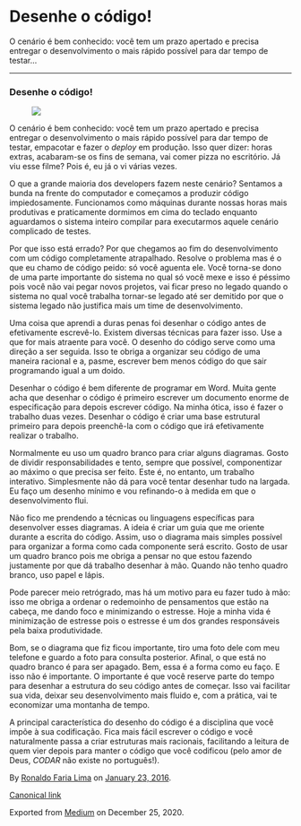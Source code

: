 Desenhe o código!
=================

O cenário é bem conhecido: você tem um prazo apertado e precisa entregar
o desenvolvimento o mais rápido possível para dar tempo de testar…

------------------------------------------------------------------------

### Desenhe o código!

<figure>
<img src="https://cdn-images-1.medium.com/max/1200/1*0vVa7MUoGwm6azYZqJgCLA.jpeg" class="graf-image" />
</figure>

O cenário é bem conhecido: você tem um prazo apertado e precisa entregar
o desenvolvimento o mais rápido possível para dar tempo de testar,
empacotar e fazer o *deploy* em produção. Isso quer dizer: horas extras,
acabaram-se os fins de semana, vai comer pizza no escritório. Já viu
esse filme? Pois é, eu já o vi várias vezes.

O que a grande maioria dos developers fazem neste cenário? Sentamos a
bunda na frente do computador e começamos a produzir código
impiedosamente. Funcionamos como máquinas durante nossas horas mais
produtivas e praticamente dormimos em cima do teclado enquanto
aguardamos o sistema inteiro compilar para executarmos aquele cenário
complicado de testes.

Por que isso está errado? Por que chegamos ao fim do desenvolvimento com
um código completamente atrapalhado. Resolve o problema mas é o que eu
chamo de código peido: só você aguenta ele. Você torna-se dono de uma
parte importante do sistema no qual só você mexe e isso é péssimo pois
você não vai pegar novos projetos, vai ficar preso no legado quando o
sistema no qual você trabalha tornar-se legado até ser demitido por que
o sistema legado não justifica mais um time de desenvolvimento.

Uma coisa que aprendi a duras penas foi desenhar o código antes de
efetivamente escrevê-lo. Existem diversas técnicas para fazer isso. Use
a que for mais atraente para você. O desenho do código serve como uma
direção a ser seguida. Isso te obriga a organizar seu código de uma
maneira racional e a, pasme, escrever bem menos código do que sair
programando igual a um doido.

Desenhar o código é bem diferente de programar em Word. Muita gente acha
que desenhar o código é primeiro escrever um documento enorme de
especificação para depois escrever código. Na minha ótica, isso é fazer
o trabalho duas vezes. Desenhar o código é criar uma base estrutural
primeiro para depois preenchê-la com o código que irá efetivamente
realizar o trabalho.

Normalmente eu uso um quadro branco para criar alguns diagramas. Gosto
de dividir responsabilidades e tento, sempre que possível, componentizar
ao máximo o que precisa ser feito. Este é, no entanto, um trabalho
interativo. Simplesmente não dá para você tentar desenhar tudo na
largada. Eu faço um desenho mínimo e vou refinando-o à medida em que o
desenvolvimento flui.

Não fico me prendendo a técnicas ou linguagens específicas para
desenvolver esses diagramas. A ideia é criar um guia que me oriente
durante a escrita do código. Assim, uso o diagrama mais simples possível
para organizar a forma como cada componente será escrito. Gosto de usar
um quadro branco pois me obriga a pensar no que estou fazendo justamente
por que dá trabalho desenhar à mão. Quando não tenho quadro branco, uso
papel e lápis.

Pode parecer meio retrógrado, mas há um motivo para eu fazer tudo à mão:
isso me obriga a ordenar o redemoinho de pensamentos que estão na
cabeça, me dando foco e minimizando o estresse. Hoje a minha vida é
minimização de estresse pois o estresse é um dos grandes responsáveis
pela baixa produtividade.

Bom, se o diagrama que fiz ficou importante, tiro uma foto dele com meu
telefone e guardo a foto para consulta posterior. Afinal, o que está no
quadro branco é para ser apagado. Bem, essa é a forma como eu faço. E
isso não é importante. O importante é que você reserve parte do tempo
para desenhar a estrutura do seu código antes de começar. Isso vai
facilitar sua vida, deixar seu desenvolvimento mais fluido e, com a
prática, vai te economizar uma montanha de tempo.

A principal característica do desenho do código é a disciplina que você
impõe à sua codificação. Fica mais fácil escrever o código e você
naturalmente passa a criar estruturas mais racionais, facilitando a
leitura de quem vier depois para manter o código que você codificou
(pelo amor de Deus, *CODAR* não existe no português!).

By
<a href="https://medium.com/@ronaldolima" class="p-author h-card">Ronaldo Faria Lima</a>
on [January 23, 2016](https://medium.com/p/a7fcaae8c034).

<a href="https://medium.com/@ronaldolima/desenhe-o-c%C3%B3digo-a7fcaae8c034" class="p-canonical">Canonical link</a>

Exported from [Medium](https://medium.com) on December 25, 2020.
